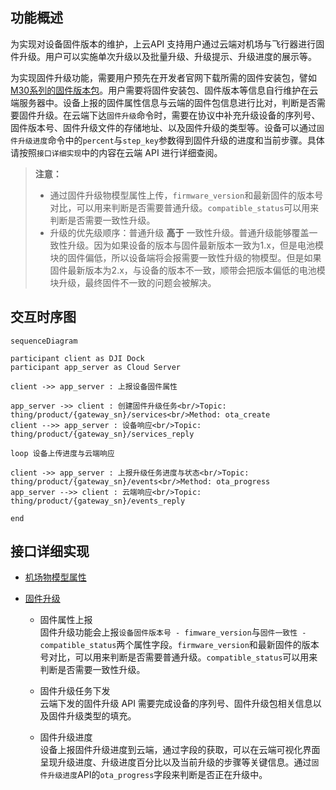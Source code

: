 
## 功能概述 

为实现对设备固件版本的维护，上云API 支持用户通过云端对机场与飞行器进行固件升级。用户可以实施单次升级以及批量升级、升级提示、升级进度的展示等。

为实现固件升级功能，需要用户预先在开发者官网下载所需的固件安装包，譬如[M30系列的固件版本包](https://www.dji.com/cn/downloads/products/matrice-30)。用户需要将固件安装包、固件版本等信息自行维护在云端服务器中。设备上报的固件属性信息与云端的固件包信息进行比对，判断是否需要固件升级。在云端下达`固件升级`命令时，需要在协议中补充升级设备的序列号、固件版本号、固件升级文件的存储地址、以及固件升级的类型等。设备可以通过`固件升级进度`命令中的`percent`与`step_key`参数得到固件升级的进度和当前步骤。具体请按照`接口详细实现`中的内容在云端 API 进行详细查阅。

> **注意：**
> * 通过固件升级物模型属性上传，`firmware_version`和最新固件的版本号对比，可以用来判断是否需要普通升级。`compatible_status`可以用来判断是否需要一致性升级。
> * 升级的优先级顺序：普通升级 **高于** 一致性升级。普通升级能够覆盖一致性升级。因为如果设备的版本与固件最新版本一致为1.x，但是电池模块的固件偏低，所以设备端将会报需要一致性升级的物模型。但是如果固件最新版本为2.x，与设备的版本不一致，顺带会把版本偏低的电池模块升级，最终固件不一致的问题会被解决。


## 交互时序图

```mermaid
sequenceDiagram

participant client as DJI Dock
participant app_server as Cloud Server

client ->> app_server : 上报设备固件属性

app_server ->> client : 创建固件升级任务<br/>Topic: thing/product/{gateway_sn}/services<br/>Method: ota_create
client -->> app_server : 设备响应<br/>Topic: thing/product/{gateway_sn}/services_reply

loop 设备上传进度与云端响应

client ->> app_server : 上报升级任务进度与状态<br/>Topic: thing/product/{gateway_sn}/events<br/>Method: ota_progress
app_server -->> client : 云端响应<br/>Topic: thing/product/{gateway_sn}/events_reply

end
```


## 接口详细实现

* [机场物模型属性](https://developer.dji.com/doc/cloud-api-tutorial/cn/server-api-reference/mqtt/thing-model/gateway/dock/properties.html)

* [固件升级](https://developer.dji.com/doc/cloud-api-tutorial/cn/server-api-reference/mqtt/thing-model/gateway/dock/firmware.html)
  * 固件属性上报<br/>
    固件升级功能会上报`设备固件版本号 - fimware_version`与`固件一致性 - compatible_status`两个属性字段。`firmware_version`和最新固件的版本号对比，可以用来判断是否需要普通升级。`compatible_status`可以用来判断是否需要一致性升级。

  * 固件升级任务下发<br/>
    云端下发的固件升级 API 需要完成设备的序列号、固件升级包相关信息以及固件升级类型的填充。

  * 固件升级进度<br/>
    设备上报固件升级进度到云端，通过字段的获取，可以在云端可视化界面呈现升级进度、升级进度百分比以及当前升级的步骤等关键信息。通过`固件升级进度`API的`ota_progress`字段来判断是否正在升级中。



